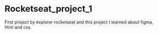 # Rocketseat_project_1
First project by explorer rocketseat and this project I learned about figma, html and css. 
